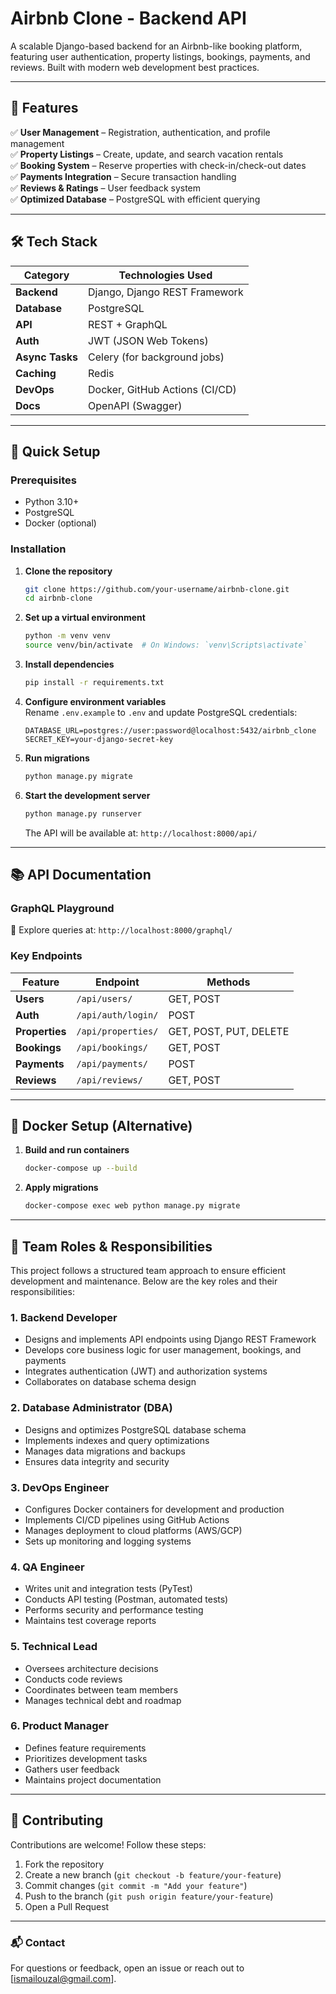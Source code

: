# **Airbnb Clone - Backend API**  

A scalable Django-based backend for an Airbnb-like booking platform, featuring user authentication, property listings, bookings, payments, and reviews. Built with modern web development best practices.  

---

## **📌 Features**  

✅ **User Management** – Registration, authentication, and profile management  
✅ **Property Listings** – Create, update, and search vacation rentals  
✅ **Booking System** – Reserve properties with check-in/check-out dates  
✅ **Payments Integration** – Secure transaction handling  
✅ **Reviews & Ratings** – User feedback system  
✅ **Optimized Database** – PostgreSQL with efficient querying  

---

## **🛠 Tech Stack**  

| Category       | Technologies Used |
|---------------|------------------|
| **Backend**   | Django, Django REST Framework |
| **Database**  | PostgreSQL |
| **API**       | REST + GraphQL |
| **Auth**      | JWT (JSON Web Tokens) |
| **Async Tasks** | Celery (for background jobs) |
| **Caching**   | Redis |
| **DevOps**    | Docker, GitHub Actions (CI/CD) |
| **Docs**      | OpenAPI (Swagger) |

---

## **🚀 Quick Setup**  

### **Prerequisites**  
- Python 3.10+  
- PostgreSQL  
- Docker (optional)  

### **Installation**  

1. **Clone the repository**  
   ```bash
   git clone https://github.com/your-username/airbnb-clone.git
   cd airbnb-clone
   ```

2. **Set up a virtual environment**  
   ```bash
   python -m venv venv
   source venv/bin/activate  # On Windows: `venv\Scripts\activate`
   ```

3. **Install dependencies**  
   ```bash
   pip install -r requirements.txt
   ```

4. **Configure environment variables**  
   Rename `.env.example` to `.env` and update PostgreSQL credentials:  
   ```
   DATABASE_URL=postgres://user:password@localhost:5432/airbnb_clone
   SECRET_KEY=your-django-secret-key
   ```

5. **Run migrations**  
   ```bash
   python manage.py migrate
   ```

6. **Start the development server**  
   ```bash
   python manage.py runserver
   ```
   The API will be available at: `http://localhost:8000/api/`

---

## **📚 API Documentation**  

### **GraphQL Playground**  
🔗 Explore queries at: `http://localhost:8000/graphql/`  

### **Key Endpoints**  

| Feature       | Endpoint                | Methods |
|--------------|------------------------|---------|
| **Users**    | `/api/users/`          | GET, POST |
| **Auth**     | `/api/auth/login/`     | POST |
| **Properties** | `/api/properties/`   | GET, POST, PUT, DELETE |
| **Bookings** | `/api/bookings/`       | GET, POST |
| **Payments** | `/api/payments/`       | POST |
| **Reviews**  | `/api/reviews/`        | GET, POST |

---

## **🐳 Docker Setup (Alternative)**  

1. **Build and run containers**  
   ```bash
   docker-compose up --build
   ```
2. **Apply migrations**  
   ```bash
   docker-compose exec web python manage.py migrate
   ```

---

## **👥 Team Roles & Responsibilities**  

This project follows a structured team approach to ensure efficient development and maintenance. Below are the key roles and their responsibilities:  

### **1. Backend Developer**  
- Designs and implements API endpoints using Django REST Framework  
- Develops core business logic for user management, bookings, and payments  
- Integrates authentication (JWT) and authorization systems  
- Collaborates on database schema design  

### **2. Database Administrator (DBA)**  
- Designs and optimizes PostgreSQL database schema  
- Implements indexes and query optimizations  
- Manages data migrations and backups  
- Ensures data integrity and security  

### **3. DevOps Engineer**  
- Configures Docker containers for development and production  
- Implements CI/CD pipelines using GitHub Actions  
- Manages deployment to cloud platforms (AWS/GCP)  
- Sets up monitoring and logging systems  

### **4. QA Engineer**  
- Writes unit and integration tests (PyTest)  
- Conducts API testing (Postman, automated tests)  
- Performs security and performance testing  
- Maintains test coverage reports  

### **5. Technical Lead**  
- Oversees architecture decisions  
- Conducts code reviews  
- Coordinates between team members  
- Manages technical debt and roadmap  

### **6. Product Manager**  
- Defines feature requirements  
- Prioritizes development tasks  
- Gathers user feedback  
- Maintains project documentation  

---

## **🤝 Contributing**  

Contributions are welcome! Follow these steps:  
1. Fork the repository  
2. Create a new branch (`git checkout -b feature/your-feature`)  
3. Commit changes (`git commit -m "Add your feature"`)  
4. Push to the branch (`git push origin feature/your-feature`)  
5. Open a Pull Request  

---

### **📬 Contact**  
For questions or feedback, open an issue or reach out to [ismailouzal@gmail.com].  
